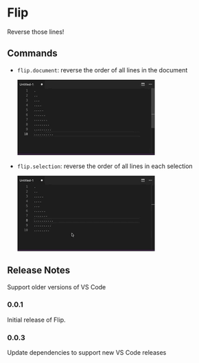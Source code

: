 # Flip

Reverse those lines!

## Commands

- `flip.document`: reverse the order of all lines in the document

  ![Flip Document](images/reverse-document.gif)

- `flip.selection`: reverse the order of all lines in each selection

  ![Flip Selected](images/reverse-selected.gif)

## Release Notes

Support older versions of VS Code

### 0.0.1

Initial release of Flip.

### 0.0.3

Update dependencies to support new VS Code releases
